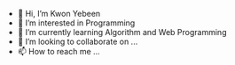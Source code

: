 - 👋 Hi, I’m Kwon Yebeen
- 👀 I’m interested in Programming
- 🌱 I’m currently learning Algorithm and Web Programming
- 💞️ I’m looking to collaborate on ...
- 📫 How to reach me ...

<!---
kwonay11/kwonay11 is a ✨ special ✨ repository because its `README.md` (this file) appears on your GitHub profile.
You can click the Preview link to take a look at your changes.
--->

